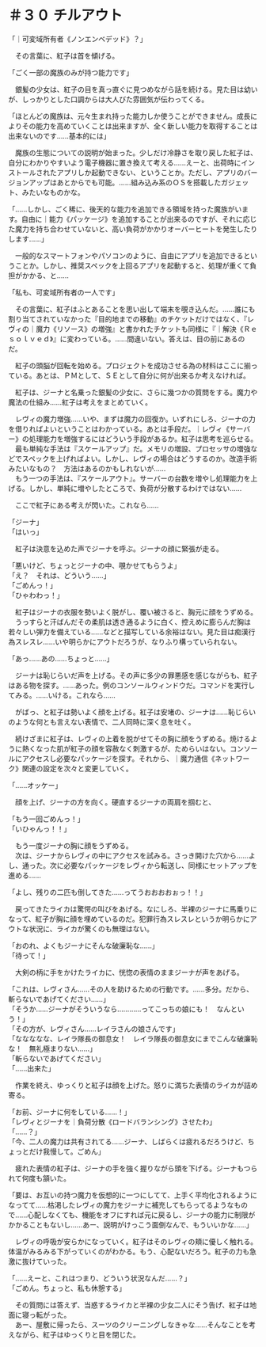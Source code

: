 # ＃３０ チルアウト

「｜可変域所有者《ノンエンベデッド》？」

　その言葉に、紅子は首を傾げる。

「ごく一部の魔族のみが持つ能力です」

　銀髪の少女は、紅子の目を真っ直ぐに見つめながら話を続ける。見た目は幼いが、しっかりとした口調からは大人びた雰囲気が伝わってくる。

「ほとんどの魔族は、元々生まれ持った能力しか使うことができません。成長によりその能力を高めていくことは出来ますが、全く新しい能力を取得することは出来ないのです……基本的には」

　魔族の生態についての説明が始まった。少しだけ冷静さを取り戻した紅子は、自分にわかりやすいよう電子機器に置き換えて考える……えーと、出荷時にインストールされたアプリしか起動できない、ということか。ただし、アプリのバージョンアップはあとからでも可能。……組み込み系のＯＳを搭載したガジェット、みたいなものかな。

「……しかし、ごく稀に、後天的な能力を追加できる領域を持った魔族がいます。自由に｜能力《パッケージ》を追加することが出来るのですが、それに応じた魔力を持ち合わせていないと、高い負荷がかかりオーバーヒートを発生したりします……」

　一般的なスマートフォンやパソコンのように、自由にアプリを追加できるということか。しかし、推奨スペックを上回るアプリを起動すると、処理が重くて負担がかかる、と……

「私も、可変域所有者の一人です」

　その言葉に、紅子はふとあることを思い出して端末を覗き込んだ。……誰にも割り当てされていなかった『目的地までの移動』のチケットだけではなく、『レヴィの｜魔力《リソース》の増強』と書かれたチケットも同様に『｜解決《Ｒｅｓｏｌｖｅｄ》』に変わっている。……間違いない。答えは、目の前にあるのだ。

　紅子の頭脳が回転を始める。プロジェクトを成功させる為の材料はここに揃っている。あとは、ＰＭとして、ＳＥとして自分に何が出来るか考えなければ。

　紅子は、ジーナと名乗った銀髪の少女に、さらに幾つかの質問をする。魔力や魔法の仕組み……紅子は考えをまとめていく。

　レヴィの魔力増強……いや、まずは魔力の回復か。いずれにしろ、ジーナの力を借りればよいということはわかっている。あとは手段だ。｜レヴィ《サーバー》の処理能力を増強するにはどういう手段があるか。紅子は思考を巡らせる。  
　最も単純な手法は『スケールアップ』だ。メモリの増設、プロセッサの増強などでスペックを上げればよい。しかし、レヴィの場合はどうするのか。改造手術みたいなもの？　方法はあるのかもしれないが……  
　もう一つの手法は、『スケールアウト』。サーバーの台数を増やし処理能力を上げる。しかし、単純に増やしたところで、負荷が分散するわけではない……

　ここで紅子にある考えが閃いた。これなら……

「ジーナ」  
「はいっ」

　紅子は決意を込めた声でジーナを呼ぶ。ジーナの顔に緊張が走る。

「悪いけど、ちょっとジーナの中、覗かせてもらうよ」  
「え？　それは、どういう……」  
「ごめんっ！」  
「ひゃわわっ！」

　紅子はジーナの衣服を勢いよく脱がし、覆い被さると、胸元に顔をうずめる。  
　うっすらと汗ばんだその柔肌は透き通るように白く、控えめに膨らんだ胸は若々しい弾力を備えている……などと描写している余裕はない。見た目は痴漢行為スレスレ……いや明らかにアウトだろうが、なりふり構っていられない。

「あっ……あの……ちょっと……」

　ジーナは恥じらいだ声を上げる。その声に多少の罪悪感を感じながらも、紅子はある物を探す。……あった。例のコンソールウィンドウだ。コマンドを実行してみる。……いける。これなら……

　がばっ、と紅子は勢いよく顔を上げる。紅子は安堵の、ジーナは……恥じらいのような何とも言えない表情で、二人同時に深く息を吐く。

　続けざまに紅子は、レヴィの上着を脱がせてその胸に顔をうずめる。焼けるように熱くなった肌が紅子の顔を容赦なく刺激するが、ためらいはない。コンソールにアクセスし必要なパッケージを探す。それから、｜魔力通信《ネットワーク》関連の設定を次々と変更していく。

「……オッケー」

　顔を上げ、ジーナの方を向く。硬直するジーナの両肩を掴むと、

「もう一回ごめんっ！」  
「いひゃんっ！！」

　もう一度ジーナの胸に顔をうずめる。  
　次は、ジーナからレヴィの中にアクセスを試みる。さっき開けた穴から……よし、通った。次に必要なパッケージをレヴィから転送し、同様にセットアップを進める……

「よし、残りの二匹も倒してきた……ってうおおおおぉっ！！」

　戻ってきたライカは驚愕の叫びをあげる。なにしろ、半裸のジーナに馬乗りになって、紅子が胸に顔を埋めているのだ。犯罪行為スレスレというか明らかにアウトな状況に、ライカが驚くのも無理はない。

「おのれ、よくもジーナにそんな破廉恥な……」  
「待って！」

　大剣の柄に手をかけたライカに、恍惚の表情のままジーナが声をあげる。

「これは、レヴィさん……その人を助けるための行動です。……多分。だから、斬らないであげてください……」  
「そうか……ジーナがそういうなら…………ってこっちの娘にも！　なんという！」  
「その方が、レヴィさん……レイラさんの娘さんです」  
「ななななな、レイラ隊長の御息女！　レイラ隊長の御息女にまでこんな破廉恥な！　無礼極まりない……」  
「斬らないであげてください」  
「……出来た」

　作業を終え、ゆっくりと紅子は顔を上げた。怒りに満ちた表情のライカが詰め寄る。

「お前、ジーナに何をしている……！」  
「レヴィとジーナを｜負荷分散《ロードバランシング》させたわ」  
「……？」  
「今、二人の魔力は共有されてる……ジーナ、しばらくは疲れるだろうけど、ちょっとだけ我慢して。ごめん」

　疲れた表情の紅子は、ジーナの手を強く握りながら頭を下げる。ジーナもつられて何度も頷いた。

「要は、お互いの持つ魔力を仮想的に一つにしてて、上手く平均化されるようになってて……枯渇したレヴィの魔力をジーナに補充してもらってるようなもので……心配しなくても、機能をオフにすれば元に戻るし、ジーナの能力に制限がかかることもないし……あー、説明がけっこう面倒なんで、もういいかな……」

　レヴィの呼吸が安らかになっていく。紅子はそのレヴィの頬に優しく触れる。体温がみるみる下がっていくのがわかる。もう、心配ないだろう。紅子の力も急激に抜けていった。

「……えーと、これはつまり、どういう状況なんだ……？」  
「ごめん。ちょっと、私も休憩する」

　その質問には答えず、当惑するライカと半裸の少女二人にそう告げ、紅子は地面に寝っ転がった。  
　あー、屋敷に帰ったら、スーツのクリーニングしなきゃな……そんなことを考えながら、紅子はゆっくりと目を閉じた。
